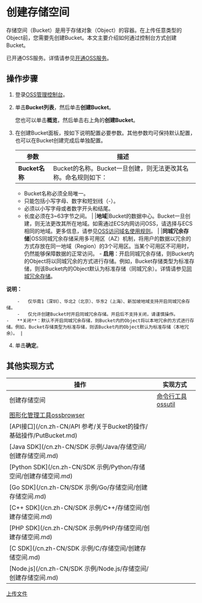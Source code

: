 # 创建存储空间

存储空间（Bucket）是用于存储对象（Object）的容器。在上传任意类型的Object前，您需要先创建Bucket。本文主要介绍如何通过控制台方式创建Bucket。

已开通OSS服务。详情请参见[开通OSS服务](/cn.zh-CN/控制台用户指南/开通OSS服务.md)。

## 操作步骤

1.  登录[OSS管理控制台](https://oss.console.aliyun.com/)。

2.  单击**Bucket列表**，然后单击**创建Bucket**。

    您也可以单击**概览**，然后单击右上角的**创建Bucket**。

3.  在创建Bucket面板，按如下说明配置必要参数。其他参数均可保持默认配置，也可以在Bucket创建完成后单独配置。

    |参数|描述|
    |--|--|
    |**Bucket名称**|Bucket的名称。Bucket一旦创建，则无法更改其名称。命名规则如下：

    -   Bucket名称必须全局唯一。
    -   只能包括小写字母、数字和短划线（-）。
    -   必须以小写字母或者数字开头和结尾。
    -   长度必须在3~63字节之间。 |
    |**地域**|Bucket的数据中心。Bucket一旦创建，则无法更改其所在地域。如需通过ECS内网访问OSS，请选择与ECS相同的地域。更多信息，请参见[OSS访问域名使用规则](/cn.zh-CN/开发指南/访问域名（Endpoint）/OSS访问域名使用规则.md)。 |
    |**同城冗余存储**|OSS同城冗余存储采用多可用区（AZ）机制，将用户的数据以冗余的方式存放在同一地域（Region）的3个可用区。当某个可用区不可用时，仍然能够保障数据的正常访问。     -   **启用**：开启同城冗余存储，则Bucket内的Object将以同城冗余的方式进行存储。例如，Bucket存储类型为标准存储，则该Bucket内的Object默认为标准存储（同城冗余）。详情请参见[同城冗余存储](/cn.zh-CN/开发指南/数据安全/数据容灾/同城冗余存储.md)。

**说明：**

        -   仅华南1（深圳）、华北2（北京）、华东2（上海）、新加坡地域支持开启同城冗余存储。
        -   仅允许创建Bucket时开启同城冗余存储。开启后不支持关闭，请谨慎操作。
    -   **关闭**：默认不开启同城冗余存储，则Bucket内的Object将以本地冗余的方式进行存储。例如，Bucket存储类型为标准存储，则该Bucket内的Object默认为标准存储（本地冗余）。 |

4.  单击**确定**。


## 其他实现方式

|操作|实现方式|
|--|----|
|创建存储空间|[命令行工具ossutil](/cn.zh-CN/常用工具/命令行工具ossutil/常用命令/mb.md)|
|[图形化管理工具ossbrowser](/cn.zh-CN/常用工具/图形化管理工具ossbrowser/快速开始.md)|
|[API接口](/cn.zh-CN/API 参考/关于Bucket的操作/基础操作/PutBucket.md)|
|[Java SDK](/cn.zh-CN/SDK 示例/Java/存储空间/创建存储空间.md)|
|[Python SDK](/cn.zh-CN/SDK 示例/Python/存储空间/创建存储空间.md)|
|[Go SDK](/cn.zh-CN/SDK 示例/Go/存储空间/创建存储空间.md)|
|[C++ SDK](/cn.zh-CN/SDK 示例/C++/存储空间/创建存储空间.md)|
|[PHP SDK](/cn.zh-CN/SDK 示例/PHP/存储空间/创建存储空间.md)|
|[C SDK](/cn.zh-CN/SDK 示例/C/存储空间/创建存储空间.md)|
|[Node.js](/cn.zh-CN/SDK 示例/Node.js/存储空间/创建存储空间.md)|

[上传文件](/cn.zh-CN/快速入门/控制台快速入门/上传文件.md)

